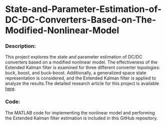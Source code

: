 # State-and-Parameter-Estimation-of-DC-DC-Converters-Based-on-The-Modified-Nonlinear-Model
### Description:
This project explores the state and parameter estimation of DC/DC converters based on a modified nonlinear model. The effectiveness of the Extended Kalman filter is examined for three different converter topologies: buck, boost, and buck-boost. Additionally, a generalized space state representation is considered, and the Extended Kalman filter is applied to analyze the results.The detailed research article for this project is available [here](https://www.researchgate.net/publication/373803659_State_and_Parameter_Estimation_of_DCDC_Converters_Based_on_The_Modified_Nonlinear_Model).

### Code:
The MATLAB code for implementing the nonlinear model and performing the Extended Kalman filter estimation is included in this GitHub repository.

